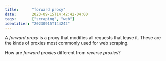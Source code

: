 ```yaml
---
title:      "forward proxy"
date:       2023-09-15T14:42:42-04:00
tags:       ["scraping", "web"]
identifier: "20230915T144242"
---
```


A _forward proxy_ is a proxy that modifies all requests that leave it.
These are the kinds of proxies most commonly used for web scraping.

How are _forward proxies_ different from _reverse proxies_?
